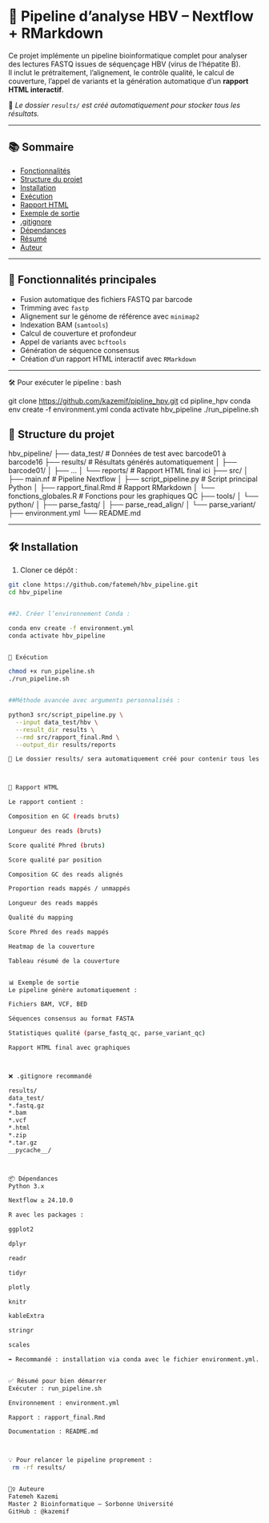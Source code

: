 # 🧬 Pipeline d’analyse HBV – Nextflow + RMarkdown

Ce projet implémente un pipeline bioinformatique complet pour analyser des lectures FASTQ issues de séquençage HBV (virus de l’hépatite B).  
Il inclut le prétraitement, l’alignement, le contrôle qualité, le calcul de couverture, l’appel de variants et la génération automatique d’un **rapport HTML interactif**.

📌 *Le dossier `results/` est créé automatiquement pour stocker tous les résultats.*

---

## 📚 Sommaire

- [Fonctionnalités](#-fonctionnalités-principales)
- [Structure du projet](#-structure-du-projet)
- [Installation](#-installation)
- [Exécution](#-exécution)
- [Rapport HTML](#-rapport-html)
- [Exemple de sortie](#-exemple-de-sortie-)
- [.gitignore](#-gitignore)
- [Dépendances](#-dépendances)
- [Résumé](#-résumé)
- [Auteur](#-auteure)

---

## 🧪 Fonctionnalités principales

- Fusion automatique des fichiers FASTQ par barcode
- Trimming avec `fastp`
- Alignement sur le génome de référence avec `minimap2`
- Indexation BAM (`samtools`)
- Calcul de couverture et profondeur
- Appel de variants avec `bcftools`
- Génération de séquence consensus
- Création d’un rapport HTML interactif avec `RMarkdown`

---

🛠️ Pour exécuter le pipeline :
bash

git clone https://github.com/kazemif/pipline_hpv.git
cd pipline_hpv
conda env create -f environment.yml
conda activate hbv_pipeline
./run_pipeline.sh


## 📁 Structure du projet



hbv_pipeline/
├── data_test/ # Données de test avec barcode01 à barcode16
├── results/ # Résultats générés automatiquement
│ ├── barcode01/
│ ├── ...
│ └── reports/ # Rapport HTML final ici
├── src/
│ ├── main.nf # Pipeline Nextflow
│ ├── script_pipeline.py # Script principal Python
│ ├── rapport_final.Rmd # Rapport RMarkdown
│ └── fonctions_globales.R # Fonctions pour les graphiques QC
├── tools/
│ └── python/
│ ├── parse_fastq/
│ ├── parse_read_align/
│ └── parse_variant/
├── environment.yml
└── README.md



---

## 🛠️ Installation

1. Cloner ce dépôt :
```bash
git clone https://github.com/fatemeh/hbv_pipeline.git
cd hbv_pipeline


##2. Créer l’environnement Conda :

conda env create -f environment.yml
conda activate hbv_pipeline


🚀 Exécution

chmod +x run_pipeline.sh
./run_pipeline.sh


##Méthode avancée avec arguments personnalisés :

python3 src/script_pipeline.py \
  --input data_test/hbv \
  --result_dir results \
  --rmd src/rapport_final.Rmd \
  --output_dir results/reports

📌 Le dossier results/ sera automatiquement créé pour contenir tous les résultats, organisés par barcode.



📄 Rapport HTML

Le rapport contient :

Composition en GC (reads bruts)

Longueur des reads (bruts)

Score qualité Phred (bruts)

Score qualité par position

Composition GC des reads alignés

Proportion reads mappés / unmappés

Longueur des reads mappés

Qualité du mapping

Score Phred des reads mappés

Heatmap de la couverture

Tableau résumé de la couverture


📊 Exemple de sortie
Le pipeline génère automatiquement :

Fichiers BAM, VCF, BED

Séquences consensus au format FASTA

Statistiques qualité (parse_fastq_qc, parse_variant_qc)

Rapport HTML final avec graphiques



❌ .gitignore recommandé

results/
data_test/
*.fastq.gz
*.bam
*.vcf
*.html
*.zip
*.tar.gz
__pycache__/



📦 Dépendances
Python 3.x

Nextflow ≥ 24.10.0

R avec les packages :

ggplot2

dplyr

readr

tidyr

plotly

knitr

kableExtra

stringr

scales

➡️ Recommandé : installation via conda avec le fichier environment.yml.


✅ Résumé pour bien démarrer
Exécuter : run_pipeline.sh

Environnement : environment.yml

Rapport : rapport_final.Rmd

Documentation : README.md



💡 Pour relancer le pipeline proprement :
 rm -rf results/


🙋‍♀️ Auteure
Fatemeh Kazemi
Master 2 Bioinformatique – Sorbonne Université
GitHub : @kazemif

